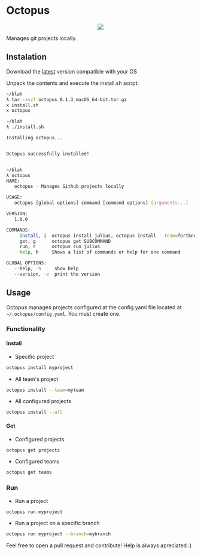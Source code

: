 # Octopus

<p align="center"><img src="https://user-images.githubusercontent.com/14275767/34849223-d3f7c896-f708-11e7-8df1-33e2cb60a0ba.png" /></p>

Manages git projects locally.

## Instalation

Download the [latest](https://github.com/B0go/octopus/releases/latest) version compatible with your OS

Unpack the contents and execute the install.sh script:

```sh
~/blah
λ tar -xvzf octopus_0.1.3_macOS_64-bit.tar.gz
x install.sh
x octopus

~/blah
λ ./install.sh

Installing octopus...


Octopus successfully installed!


~/blah
λ octopus
NAME:
   octopus - Manages Github projects locally

USAGE:
   octopus [global options] command [command options] [arguments...]

VERSION:
   1.0.0

COMMANDS:
     install, i  octopus install julius, octopus install --team=fortknox, octopus install --all
     get, g      octopus get SUBCOMMAND
     run, r      octopus run julius
     help, h     Shows a list of commands or help for one command

GLOBAL OPTIONS:
   --help, -h     show help
   --version, -v  print the version

```

## Usage

Octopus manages projects configured at the config.yaml file located at `~/.octopus/config.yaml`. You must create one.

### Functionality

#### Install

- Specific project

```sh
octopus install myproject
```

- All team's project

```sh
octopus install --team=myteam
```

- All configured projects

```sh
octopus install --all
```

#### Get

- Configured projects

```sh
octopus get projects
```

- Configured teams

```sh
octopus get teams
```

### Run

- Run a project

```sh
octopus run myproject
```

- Run a project on a specific branch

```sh
octopus run myproject --branch=mybranch
```

Feel free to open a pull request and contribute! Help is always apreciated :)
